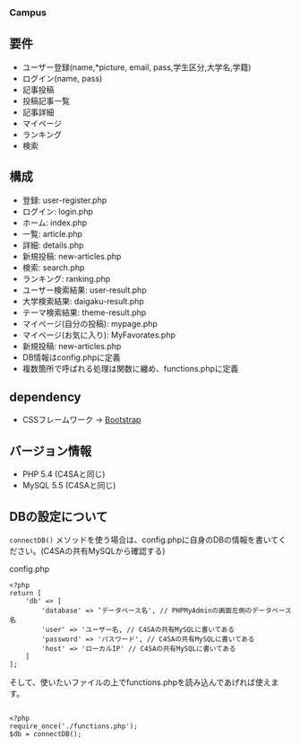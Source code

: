 ### Campus

## 要件
- ユーザー登録(name,*picture, email, pass,学生区分,大学名,学籍)
- ログイン(name, pass)
- 記事投稿
- 投稿記事一覧
- 記事詳細
- マイページ
- ランキング
- 検索

## 構成

- 登録: user-register.php  
- ログイン: login.php
- ホーム: index.php
- 一覧: article.php
- 詳細: details.php
- 新規投稿: new-articles.php
- 検索: search.php  
- ランキング: ranking.php  
- ユーザー検索結果: user-result.php
- 大学検索結果: daigaku-result.php
- テーマ検索結果: theme-result.php
- マイページ(自分の投稿): mypage.php
- マイページ(お気に入り): MyFavorates.php
- 新規投稿: new-articles.php
- DB情報はconfig.phpに定義
- 複数箇所で呼ばれる処理は関数に纏め、functions.phpに定義

## dependency
- CSSフレームワーク -> [Bootstrap](http://getbootstrap.com/)

## バージョン情報
- PHP 5.4 (C4SAと同じ)
- MySQL 5.5 (C4SAと同じ)


## DBの設定について
```connectDB()``` メソッドを使う場合は、config.phpに自身のDBの情報を書いてください。(C4SAの共有MySQLから確認する)

config.php

```
<?php
return [
    'db' => [
        'database' => ‘データベース名', // PHPMyAdminの画面左側のデータベース名
        'user' => 'ユーザー名, // C4SAの共有MySQLに書いてある
        'password' => 'パスワード', // C4SAの共有MySQLに書いてある
        'host' => 'ローカルIP' // C4SAの共有MySQLに書いてある
    ]
];
```

そして、使いたいファイルの上でfunctions.phpを読み込んであげれば使えます。

```

<?php
require_once('./functions.php');
$db = connectDB();

```
